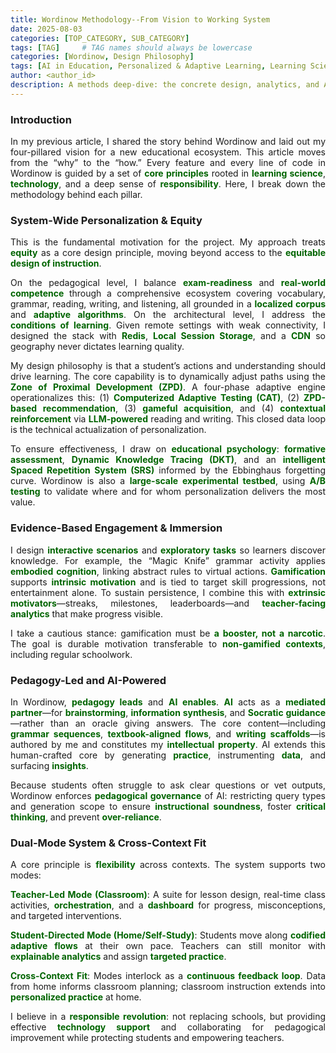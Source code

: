 ```yaml
---
title: Wordinow Methodology--From Vision to Working System
date: 2025-08-03
categories: [TOP_CATEGORY, SUB_CATEGORY]
tags: [TAG]     # TAG names should always be lowercase
categories: [Wordinow, Design Philosophy]
tags: [AI in Education, Personalized & Adaptive Learning, Learning Sciences, Educational Equity, Generative AI, Gamification, Localized Corpus Construction, Pedagogical Governance of AI]
author: <author_id>        
description: A methods deep-dive: the concrete design, analytics, and AI choices that operationalize Wordinow’s four pillars into a working, scalable learning system.
---
```

<div markdown="1" style="text-align: justify;">
  
<h3>Introduction</h3>
<p>In my previous article, I shared the story behind Wordinow and laid out my four-pillared vision for a new educational ecosystem. This article moves from the “why” to the “how.” Every feature and every line of code in Wordinow is guided by a set of <strong style="color:#006400;">core principles</strong> rooted in <strong style="color:#006400;">learning science</strong>, <strong style="color:#006400;">technology</strong>, and a deep sense of <strong style="color:#006400;">responsibility</strong>. Here, I break down the methodology behind each pillar.</p>

<h3>System-Wide Personalization & Equity</h3>
<p>This is the fundamental motivation for the project. My approach treats <strong style="color:#006400;">equity</strong> as a core design principle, moving beyond access to the <strong style="color:#006400;">equitable design of instruction</strong>.</p>

<p>On the pedagogical level, I balance <strong style="color:#006400;">exam-readiness</strong> and <strong style="color:#006400;">real-world competence</strong> through a comprehensive ecosystem covering vocabulary, grammar, reading, writing, and listening, all grounded in a <strong style="color:#006400;">localized corpus</strong> and <strong style="color:#006400;">adaptive algorithms</strong>. On the architectural level, I address the <strong style="color:#006400;">conditions of learning</strong>. Given remote settings with weak connectivity, I designed the stack with <strong style="color:#006400;">Redis</strong>, <strong style="color:#006400;">Local Session Storage</strong>, and a <strong style="color:#006400;">CDN</strong> so geography never dictates learning quality.</p>

<p>My design philosophy is that a student’s actions and understanding should drive learning. The core capability is to dynamically adjust paths using the <strong style="color:#006400;">Zone of Proximal Development (ZPD)</strong>. A four-phase adaptive engine operationalizes this: (1) <strong style="color:#006400;">Computerized Adaptive Testing (CAT)</strong>, (2) <strong style="color:#006400;">ZPD-based recommendation</strong>, (3) <strong style="color:#006400;">gameful acquisition</strong>, and (4) <strong style="color:#006400;">contextual reinforcement</strong> via <strong style="color:#006400;">LLM-powered</strong> reading and writing. This closed data loop is the technical actualization of personalization.</p>

<p>To ensure effectiveness, I draw on <strong style="color:#006400;">educational psychology</strong>: <strong style="color:#006400;">formative assessment</strong>, <strong style="color:#006400;">Dynamic Knowledge Tracing (DKT)</strong>, and an <strong style="color:#006400;">intelligent Spaced Repetition System (SRS)</strong> informed by the Ebbinghaus forgetting curve. Wordinow is also a <strong style="color:#006400;">large-scale experimental testbed</strong>, using <strong style="color:#006400;">A/B testing</strong> to validate where and for whom personalization delivers the most value.</p>

<h3>Evidence-Based Engagement & Immersion</h3>
<p>I design <strong style="color:#006400;">interactive scenarios</strong> and <strong style="color:#006400;">exploratory tasks</strong> so learners discover knowledge. For example, the “Magic Knife” grammar activity applies <strong style="color:#006400;">embodied cognition</strong>, linking abstract rules to virtual actions. <strong style="color:#006400;">Gamification</strong> supports <strong style="color:#006400;">intrinsic motivation</strong> and is tied to target skill progressions, not entertainment alone. To sustain persistence, I combine this with <strong style="color:#006400;">extrinsic motivators</strong>—streaks, milestones, leaderboards—and <strong style="color:#006400;">teacher-facing analytics</strong> that make progress visible.</p>

<p>I take a cautious stance: gamification must be <strong style="color:#006400;">a booster, not a narcotic</strong>. The goal is durable motivation transferable to <strong style="color:#006400;">non-gamified contexts</strong>, including regular schoolwork.</p>

<h3>Pedagogy-Led and AI-Powered</h3>
<p>In Wordinow, <strong style="color:#006400;">pedagogy leads</strong> and <strong style="color:#006400;">AI enables</strong>. <strong style="color:#006400;">AI</strong> acts as a <strong style="color:#006400;">mediated partner</strong>—for <strong style="color:#006400;">brainstorming</strong>, <strong style="color:#006400;">information synthesis</strong>, and <strong style="color:#006400;">Socratic guidance</strong>—rather than an oracle giving answers. The core content—including <strong style="color:#006400;">grammar sequences</strong>, <strong style="color:#006400;">textbook-aligned flows</strong>, and <strong style="color:#006400;">writing scaffolds</strong>—is authored by me and constitutes my <strong style="color:#006400;">intellectual property</strong>. AI extends this human-crafted core by generating <strong style="color:#006400;">practice</strong>, instrumenting <strong style="color:#006400;">data</strong>, and surfacing <strong style="color:#006400;">insights</strong>.</p>

<p>Because students often struggle to ask clear questions or vet outputs, Wordinow enforces <strong style="color:#006400;">pedagogical governance</strong> of AI: restricting query types and generation scope to ensure <strong style="color:#006400;">instructional soundness</strong>, foster <strong style="color:#006400;">critical thinking</strong>, and prevent <strong style="color:#006400;">over-reliance</strong>.</p>

<h3>Dual-Mode System & Cross-Context Fit</h3>
<p>A core principle is <strong style="color:#006400;">flexibility</strong> across contexts. The system supports two modes:</p>

<p><strong style="color:#006400;">Teacher-Led Mode (Classroom)</strong>: A suite for lesson design, real-time class activities, <strong style="color:#006400;">orchestration</strong>, and a <strong style="color:#006400;">dashboard</strong> for progress, misconceptions, and targeted interventions.</p>

<p><strong style="color:#006400;">Student-Directed Mode (Home/Self-Study)</strong>: Students move along <strong style="color:#006400;">codified adaptive flows</strong> at their own pace. Teachers can still monitor with <strong style="color:#006400;">explainable analytics</strong> and assign <strong style="color:#006400;">targeted practice</strong>.</p>

<p><strong style="color:#006400;">Cross-Context Fit</strong>: Modes interlock as a <strong style="color:#006400;">continuous feedback loop</strong>. Data from home informs classroom planning; classroom instruction extends into <strong style="color:#006400;">personalized practice</strong> at home.</p>

<p>I believe in a <strong style="color:#006400;">responsible revolution</strong>: not replacing schools, but providing effective <strong style="color:#006400;">technology support</strong> and collaborating for pedagogical improvement while protecting students and empowering teachers.</p>


</div>

